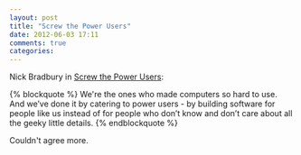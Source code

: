 ```yaml
---
layout: post
title: "Screw the Power Users"
date: 2012-06-03 17:11
comments: true
categories: 
---
```

 
Nick Bradbury in [Screw the Power Users](http://nick.typepad.com/blog/2012/05/screw-the-power-users.html):

{% blockquote %}
We're the ones who made computers so hard to use. And we’ve done it by catering to power users - by building software for people like us instead of for people who don’t know and don’t care about all the geeky little details.
{% endblockquote %}

Couldn't agree more.
